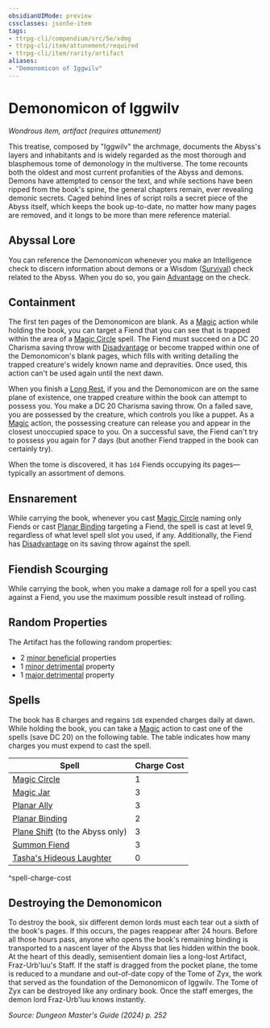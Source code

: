 ```yaml
---
obsidianUIMode: preview
cssclasses: json5e-item
tags:
- ttrpg-cli/compendium/src/5e/xdmg
- ttrpg-cli/item/attunement/required
- ttrpg-cli/item/rarity/artifact
aliases: 
- "Demonomicon of Iggwilv"
---
```

# Demonomicon of Iggwilv
*Wondrous item, artifact (requires attunement)*  


This treatise, composed by "Iggwilv" the archmage, documents the Abyss's layers and inhabitants and is widely regarded as the most thorough and blasphemous tome of demonology in the multiverse. The tome recounts both the oldest and most current profanities of the Abyss and demons. Demons have attempted to censor the text, and while sections have been ripped from the book's spine, the general chapters remain, ever revealing demonic secrets. Caged behind lines of script roils a secret piece of the Abyss itself, which keeps the book up-to-date, no matter how many pages are removed, and it longs to be more than mere reference material.

## Abyssal Lore

You can reference the Demonomicon whenever you make an Intelligence check to discern information about demons or a Wisdom ([Survival](skills.md#Survival)) check related to the Abyss. When you do so, you gain [Advantage](advantage-xphb.md) on the check.

## Containment

The first ten pages of the Demonomicon are blank. As a [Magic](actions.md#Magic) action while holding the book, you can target a Fiend that you can see that is trapped within the area of a [Magic Circle](magic-circle-xphb.md) spell. The Fiend must succeed on a DC 20 Charisma saving throw with [Disadvantage](disadvantage-xphb.md) or become trapped within one of the Demonomicon's blank pages, which fills with writing detailing the trapped creature's widely known name and depravities. Once used, this action can't be used again until the next dawn.

When you finish a [Long Rest](long-rest-xphb.md), if you and the Demonomicon are on the same plane of existence, one trapped creature within the book can attempt to possess you. You make a DC 20 Charisma saving throw. On a failed save, you are possessed by the creature, which controls you like a puppet. As a [Magic](actions.md#Magic) action, the possessing creature can release you and appear in the closest unoccupied space to you. On a successful save, the Fiend can't try to possess you again for 7 days (but another Fiend trapped in the book can certainly try).

When the tome is discovered, it has `1d4` Fiends occupying its pages—typically an assortment of demons.

## Ensnarement

While carrying the book, whenever you cast [Magic Circle](magic-circle-xphb.md) naming only Fiends or cast [Planar Binding](planar-binding-xphb.md) targeting a Fiend, the spell is cast at level 9, regardless of what level spell slot you used, if any. Additionally, the Fiend has [Disadvantage](disadvantage-xphb.md) on its saving throw against the spell.

## Fiendish Scourging

While carrying the book, when you make a damage roll for a spell you cast against a Fiend, you use the maximum possible result instead of rolling.

## Random Properties

The Artifact has the following random properties:

- 2 [minor beneficial](artifact-properties-minor-beneficial-properties-xdmg.md) properties  
- 1 [minor detrimental](artifact-properties-minor-detrimental-properties-xdmg.md) property  
- 1 [major detrimental](artifact-properties-major-detrimental-properties-xdmg.md) property  

## Spells

The book has 8 charges and regains `1d8` expended charges daily at dawn. While holding the book, you can take a [Magic](actions.md#Magic) action to cast one of the spells (save DC 20) on the following table. The table indicates how many charges you must expend to cast the spell.

| Spell | Charge Cost |
|-------|-------------|
| [Magic Circle](magic-circle-xphb.md) | 1 |
| [Magic Jar](magic-jar-xphb.md) | 3 |
| [Planar Ally](planar-ally-xphb.md) | 3 |
| [Planar Binding](planar-binding-xphb.md) | 2 |
| [Plane Shift](plane-shift-xphb.md) (to the Abyss only) | 3 |
| [Summon Fiend](/3-Compendium/CLI/spells/summon-fiend-xphb.md) | 3 |
| [Tasha's Hideous Laughter](tashas-hideous-laughter-xphb.md) | 0 |
^spell-charge-cost

## Destroying the Demonomicon

To destroy the book, six different demon lords must each tear out a sixth of the book's pages. If this occurs, the pages reappear after 24 hours. Before all those hours pass, anyone who opens the book's remaining binding is transported to a nascent layer of the Abyss that lies hidden within the book. At the heart of this deadly, semisentient domain lies a long-lost Artifact, Fraz-Urb'luu's Staff. If the staff is dragged from the pocket plane, the tome is reduced to a mundane and out-of-date copy of the Tome of Zyx, the work that served as the foundation of the Demonomicon of Iggwilv. The Tome of Zyx can be destroyed like any ordinary book. Once the staff emerges, the demon lord Fraz-Urb'luu knows instantly.

*Source: Dungeon Master's Guide (2024) p. 252*